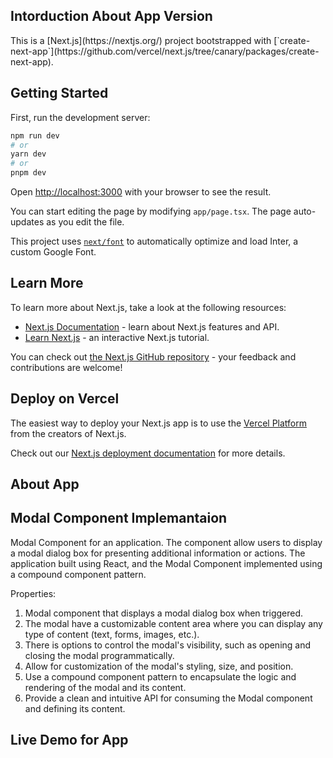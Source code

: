 <h2>Intorduction About App Version</h2>
This is a [Next.js](https://nextjs.org/) project bootstrapped with [`create-next-app`](https://github.com/vercel/next.js/tree/canary/packages/create-next-app).

## Getting Started

First, run the development server:

```bash
npm run dev
# or
yarn dev
# or
pnpm dev
```

Open [http://localhost:3000](http://localhost:3000) with your browser to see the result.

You can start editing the page by modifying `app/page.tsx`. The page auto-updates as you edit the file.

This project uses [`next/font`](https://nextjs.org/docs/basic-features/font-optimization) to automatically optimize and load Inter, a custom Google Font.

## Learn More

To learn more about Next.js, take a look at the following resources:

- [Next.js Documentation](https://nextjs.org/docs) - learn about Next.js features and API.
- [Learn Next.js](https://nextjs.org/learn) - an interactive Next.js tutorial.

You can check out [the Next.js GitHub repository](https://github.com/vercel/next.js/) - your feedback and contributions are welcome!

## Deploy on Vercel

The easiest way to deploy your Next.js app is to use the [Vercel Platform](https://vercel.com/new?utm_medium=default-template&filter=next.js&utm_source=create-next-app&utm_campaign=create-next-app-readme) from the creators of Next.js.

Check out our [Next.js deployment documentation](https://nextjs.org/docs/deployment) for more details.


## About App 
<h2>Modal Component Implemantaion</h2>

Modal Component for an application. The component
allow users to display a modal dialog box for presenting additional information or
actions. The application built using React, and the Modal Component implemented using a compound component pattern.

Properties:
1. Modal component that displays a modal dialog box when triggered.
2. The modal have a customizable content area where you can display any type of
content (text, forms, images, etc.).
3. There is options to control the modal's visibility, such as opening and closing the modal programmatically.
4. Allow for customization of the modal's styling, size, and position.
5. Use a compound component pattern to encapsulate the logic and rendering of the modal
and its content.
6. Provide a clean and intuitive API for consuming the Modal component and defining its content.

## Live Demo for App



